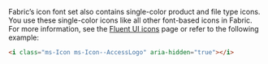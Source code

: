 Fabric’s icon font set also contains single-color product and file type icons. You use these single-color icons like all other font-based icons in Fabric. For more information, see the [Fluent UI icons](#/styles/web/icons) page or refer to the following example:

```html
<i class="ms-Icon ms-Icon--AccessLogo" aria-hidden="true"></i>
```
